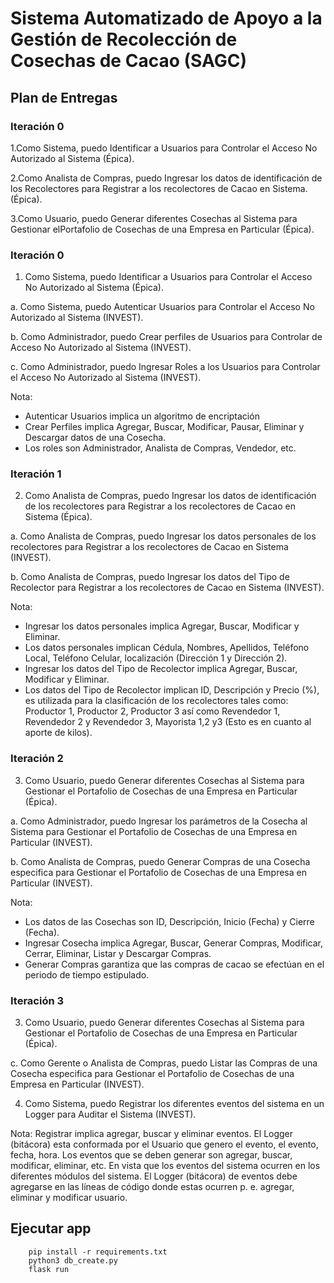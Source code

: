 # Sistema Automatizado de Apoyo a la Gestión de Recolección de Cosechas de Cacao (SAGC)

## Plan de Entregas
### Iteración 0
1.Como Sistema, puedo Identificar a Usuarios para Controlar el Acceso No Autorizado al Sistema (Épica).

2.Como Analista de Compras, puedo Ingresar los datos de identificación de los Recolectores para Registrar a los recolectores de Cacao en Sistema. (Épica).

3.Como Usuario, puedo Generar diferentes Cosechas al Sistema para Gestionar elPortafolio de Cosechas de una Empresa en Particular (Épica).
### Iteración 0
1. Como Sistema, puedo Identificar a Usuarios para Controlar el Acceso No Autorizado al Sistema (Épica).

a. Como Sistema, puedo Autenticar Usuarios para Controlar el Acceso No Autorizado al Sistema (INVEST).

b. Como Administrador, puedo Crear perfiles de Usuarios para Controlar de Acceso No Autorizado al Sistema (INVEST).

c. Como Administrador, puedo Ingresar Roles a los Usuarios para Controlar el Acceso No Autorizado al Sistema (INVEST).


Nota: 
- Autenticar Usuarios implica un algoritmo de encriptación
- Crear Perfiles implica Agregar, Buscar, Modificar, Pausar, Eliminar y Descargar datos de una Cosecha.
- Los roles son Administrador, Analista de Compras, Vendedor, etc.
### Iteración 1
2. Como Analista de Compras, puedo Ingresar los datos de identificación de los recolectores para Registrar a los recolectores de Cacao en Sistema (Épica).

a. Como Analista de Compras, puedo Ingresar los datos personales de los recolectores para Registrar a los recolectores de Cacao en Sistema (INVEST).

b. Como Analista de Compras, puedo Ingresar los datos del Tipo de Recolector para Registrar a los recolectores de Cacao en Sistema (INVEST).

Nota: 
- Ingresar los datos personales implica Agregar, Buscar, Modificar y Eliminar.
- Los datos personales implican Cédula, Nombres, Apellidos, Teléfono Local, Teléfono Celular, localización (Dirección 1 y Dirección 2).
- Ingresar los datos del Tipo de Recolector implica Agregar, Buscar, Modificar y Eliminar.
- Los datos del Tipo de Recolector implican ID, Descripción y Precio (%), es utilizada para la clasificación de los recolectores tales como: Productor 1, Productor 2, Productor 3 así como Revendedor 1, Revendedor 2 y Revendedor 3, Mayorista 1,2 y3 (Esto es en cuanto al aporte de kilos).
### Iteración 2
3. Como Usuario, puedo Generar diferentes Cosechas al Sistema para Gestionar el Portafolio de Cosechas de una Empresa en Particular (Épica).

a. Como Administrador, puedo Ingresar los parámetros de la Cosecha al Sistema para Gestionar el Portafolio de Cosechas de una Empresa en Particular (INVEST).

b. Como Analista de Compras, puedo Generar Compras de una Cosecha especifica para Gestionar el Portafolio de Cosechas de una Empresa en Particular (INVEST).

Nota: 
- Los datos de las Cosechas son ID, Descripción, Inicio (Fecha) y Cierre (Fecha).
- Ingresar Cosecha implica Agregar, Buscar, Generar Compras, Modificar, Cerrar, Eliminar, Listar y Descargar Compras.
- Generar Compras garantiza que las compras de cacao se efectúan en el periodo de tiempo estipulado.
### Iteración 3
3. Como Usuario, puedo Generar diferentes Cosechas al Sistema para Gestionar el Portafolio de Cosechas de una Empresa en Particular (Épica).

c. Como Gerente o Analista de Compras, puedo Listar las Compras de una Cosecha especifica para Gestionar el Portafolio de Cosechas de una Empresa en Particular (INVEST).

4. Como Sistema, puedo Registrar los diferentes eventos del sistema en un Logger para Auditar el Sistema (INVEST). 

Nota: Registrar implica agregar, buscar y eliminar eventos. El Logger (bitácora) esta conformada por el Usuario que genero el evento, el evento, fecha, hora. Los eventos que se deben generar son agregar, buscar, modificar, eliminar, etc. En vista que los eventos del sistema ocurren en los diferentes módulos del sistema. El Logger (bitácora) de eventos debe agregarse en las líneas de código donde estas ocurren p. e. agregar, eliminar y modificar usuario.

## Ejecutar app
```
    pip install -r requirements.txt
    python3 db_create.py
    flask run
```

